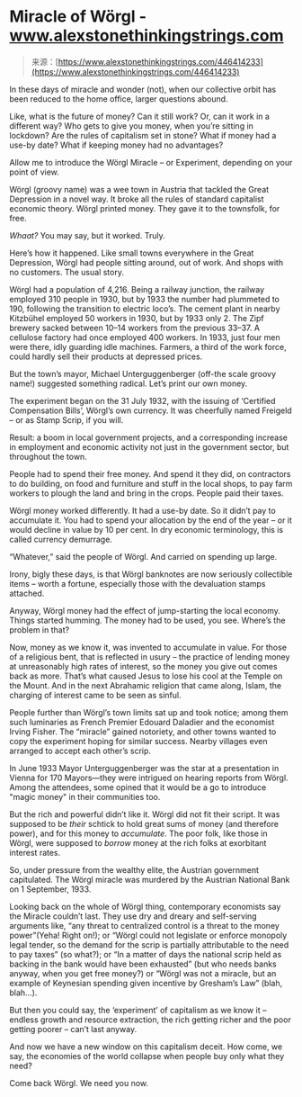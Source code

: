 <!--yml
category: 未分类
date: 2024-05-29 13:22:52
-->

# Miracle of Wörgl - www.alexstonethinkingstrings.com

> 来源：[https://www.alexstonethinkingstrings.com/446414233](https://www.alexstonethinkingstrings.com/446414233)

In these days of miracle and wonder (not), when our collective orbit has been reduced to the home office, larger questions abound.

Like, what is the future of money? Can it still work? Or, can it work in a different way? Who gets to give you money, when you’re sitting in lockdown? Are the rules of capitalism set in stone? What if money had a use-by date? What if keeping money had no advantages?

Allow me to introduce the Wörgl Miracle – or Experiment, depending on your point of view.

Wörgl (groovy name) was a wee town in Austria that tackled the Great Depression in a novel way. It broke all the rules of standard capitalist economic theory. Wörgl printed money. They gave it to the townsfolk, for free.

*Whaat?* You may say, but it worked. Truly.

Here’s how it happened. Like small towns everywhere in the Great Depression, Wörgl had people sitting around, out of work. And shops with no customers. The usual story.

Wörgl had a population of 4,216\. Being a railway junction, the railway employed 310 people in 1930, but by 1933 the number had plummeted to 190, following the transition to electric loco’s. The cement plant in nearby Kitzbühel employed 50 workers in 1930, but by 1933 only 2\. The Zipf brewery sacked between 10–14 workers from the previous 33–37\. A cellulose factory had once employed 400 workers. In 1933, just four men were there, idly guarding idle machines. Farmers, a third of the work force, could hardly sell their products at depressed prices.

But the town’s mayor, Michael Unterguggenberger (off-the scale groovy name!) suggested something radical. Let’s print our own money.

The experiment began on the 31 July 1932, with the issuing of ‘Certified Compensation Bills’, Wörgl’s own currency. It was cheerfully named Freigeld – or as Stamp Scrip, if you will.

Result: a boom in local government projects, and a corresponding increase in employment and economic activity not just in the government sector, but throughout the town.

People had to spend their free money. And spend it they did, on contractors to do building, on food and furniture and stuff in the local shops, to pay farm workers to plough the land and bring in the crops. People paid their taxes.

Wörgl money worked differently. It had a use-by date. So it didn’t pay to accumulate it. You had to spend your allocation by the end of the year – or it would decline in value by 10 per cent. In dry economic terminology, this is called currency demurrage.

“Whatever,” said the people of Wörgl. And carried on spending up large.

Irony, bigly these days, is that Wörgl banknotes are now seriously collectible items – worth a fortune, especially those with the devaluation stamps attached.

Anyway, Wörgl money had the effect of jump-starting the local economy. Things started humming. The money had to be used, you see. Where’s the problem in that?

Now, money as we know it, was invented to accumulate in value. For those of a religious bent, that is reflected in usury – the practice of lending money at unreasonably high rates of interest, so the money you give out comes back as more. That’s what caused Jesus to lose his cool at the Temple on the Mount. And in the next Abrahamic religion that came along, Islam, the charging of interest came to be seen as sinful.

People further than Wörgl’s town limits sat up and took notice; among them such luminaries as French Premier Edouard Daladier and the economist Irving Fisher. The “miracle” gained notoriety, and other towns wanted to copy the experiment hoping for similar success. Nearby villages even arranged to accept each other’s scrip.

In June 1933 Mayor Unterguggenberger was the star at a presentation in Vienna for 170 Mayors—they were intrigued on hearing reports from Wörgl. Among the attendees, some opined that it would be a go to introduce "magic money" in their communities too.

But the rich and powerful didn’t like it. Wörgl did not fit their script. It was supposed to be *their* schtick to hold great sums of money (and therefore power), and for this money to *accumulate*. The poor folk, like those in Wörgl, were supposed to *borrow* money at the rich folks at exorbitant interest rates.

So, under pressure from the wealthy elite, the Austrian government capitulated. The Wörgl miracle was murdered by the Austrian National Bank on 1 September, 1933.

Looking back on the whole of Wörgl thing, contemporary economists say the Miracle couldn’t last. They use dry and dreary and self-serving arguments like, “any threat to centralized control is a threat to the money power”(Yeha! Right on!); or “Wörgl could not legislate or enforce monopoly legal tender, so the demand for the scrip is partially attributable to the need to pay taxes” (so what?); or “In a matter of days the national scrip held as backing in the bank would have been exhausted” (but who needs banks anyway, when you get free money?) or “Wörgl was not a miracle, but an example of Keynesian spending given incentive by Gresham’s Law” (blah, blah…).

But then you could say, the ‘experiment’ of capitalism as we know it – endless growth and resource extraction, the rich getting richer and the poor getting poorer – can’t last anyway.

And now we have a new window on this capitalism deceit. How come, we say, the economies of the world collapse when people buy only what they need?

Come back Wörgl. We need you now.